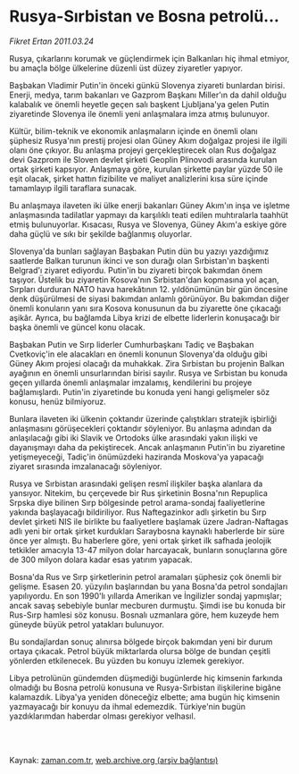 # Rusya-Sırbistan  ve Bosna petrolü...

*Fikret Ertan 2011.03.24*

<td class="columnist-detail">
<p>Rusya, çıkarlarını korumak ve güçlendirmek için Balkanları hiç ihmal etmiyor, bu amaçla bölge ülkelerine düzenli üst düzey ziyaretler yapıyor.</p>
<p>
<div id="haberMetinDiv">
<p>Başbakan Vladimir Putin'in önceki günkü Slovenya ziyareti bunlardan birisi. Enerji, medya, tarım bakanları ve Gazprom Başkanı Miller'ın da dahil olduğu kalabalık ve önemli heyetle geçen salı başkent Ljubljana'ya gelen Putin ziyaretinde Slovenya ile önemli yeni anlaşmalara imza atmış bulunuyor.
<p>Kültür, bilim-teknik ve ekonomik anlaşmaların içinde en önemli olanı şüphesiz Rusya'nın prestij projesi olan Güney Akım doğalgaz projesi ile ilgili olanı öne çıkıyor. Bu anlaşma projeyi gerçekleştirecek olan Rus doğalgaz devi Gazprom ile Sloven devlet şirketi Geoplin Plinovodi arasında kurulan ortak şirketi kapsıyor. Anlaşmaya göre, kurulan şirkette paylar yüzde 50 ile eşit olacak, şirket hattın fizibilite ve maliyet analizlerini kısa süre içinde tamamlayıp ilgili taraflara sunacak.
<p>Bu anlaşmaya ilaveten iki ülke enerji bakanları Güney Akım'ın inşa ve işletme anlaşmasında tadilatlar yapmayı da karşılıklı teati edilen muhtıralarla taahhüt etmiş bulunuyorlar. Kısacası, Rusya ve Slovenya, Güney Akım'a eskiye göre daha güçlü ve sıkı bir şekilde bağlanmış oluyorlar.
<p>Slovenya'da bunları sağlayan Başbakan Putin dün bu yazıyı yazdığımız saatlerde Balkan turunun ikinci ve son durağı olan Sırbistan'ın başkenti Belgrad'ı ziyaret ediyordu. Putin'in bu ziyareti birçok bakımdan önem taşıyor. Üstelik bu ziyaretin Kosova'nın Sırbistan'dan kopmasına yol açan, Sırpları durduran NATO hava harekâtının 12. yıldönümünün bir gün öncesine denk düşürülmesi de siyasi bakımdan anlamlı görünüyor. Bu bakımdan diğer önemli konuların yanı sıra Kosova konusunun da bu ziyarette öne çıkacağı aşikâr. Ayrıca, bu bağlamda Libya krizi de elbette liderlerin konuşacağı bir başka önemli ve güncel konu olacak.
<p>Başbakan Putin ve Sırp liderler Cumhurbaşkanı Tadiç ve Başbakan Cvetkoviç'in ele alacakları en önemli konunun Slovenya'da olduğu gibi Güney Akım projesi olacağı da muhakkak. Zira Sırbistan bu projenin Balkan ayağının en önemli unsurlarından birisi sayılır. Rusya ve Sırbistan bu konuda geçen yıllarda önemli anlaşmalar imzalamış, kendilerini bu projeye bağlamışlardı. Putin'in ziyaretinde bu konuda yeni hangi gelişmeler söz konusu, henüz bilmiyoruz.
<p>Bunlara ilaveten iki ülkenin çoktandır üzerinde çalıştıkları stratejik işbirliği anlaşmasını görüşecekleri çoktandır söyleniyor. Bu anlaşma adından da anlaşılacağı gibi iki Slavik ve Ortodoks ülke arasındaki yakın ilişki ve dayanışmayı daha da pekiştirecek. Ancak anlaşmanın Putin'in bu ziyaretine yetişmeyeceği, Tadiç'in önümüzdeki haziranda Moskova'ya yapacağı ziyaret sırasında imzalanacağı söyleniyor.
<p>Rusya ve Sırbistan arasındaki gelişen resmî ilişkiler başka alanlara da yansıyor. Nitekim, bu çerçevede bir Rus şirketinin Bosna'nın Repuplica Srpska diye bilinen Sırp bölgesinde petrol arama-sondaj faaliyetlerine yakında başlayacağı bildiriliyor. Rus Naftegazinkor adlı şirketin bu Sırp devlet şirketi NIS ile birlikte bu faaliyetlere başlamak üzere Jadran-Naftagas adlı yeni bir ortak şirket kurdukları Saraybosna kaynaklı haberlerde bir süre önce yer almıştı. Bu haberlere göre, yeni ortak şirket ilk safhada jeolojik tetkikler amacıyla 13-47 milyon dolar harcayacak, bunların sonuçlarına göre de 300 milyon dolara kadar esas yatırım yapacak.
<p>Bosna'da Rus ve Sırp şirketlerinin petrol aramaları şüphesiz çok önemli bir gelişme. Esasen 20. yüzyılın başlarından bu yana Bosna'da petrol sondajları yapılıyordu. En son 1990'lı yıllarda Amerikan ve İngilizler sondaj yapmışlar; ancak savaş sebebiyle bunlar mecburen durmuştu. Şimdi ise bu konuda bir Rus-Sırp hamlesi söz konusu. Bosnalı uzmanlara göre, hem kuzeyde hem güneyde büyük petrol yatakları bulunuyor.
<p>Bu sondajlardan sonuç alınırsa bölgede birçok bakımdan yeni bir durum ortaya çıkacak. Petrol büyük miktarlarda olursa bölge de bundan çeşitli yönlerden etkilenecek. Bu yüzden bu konuyu izlemek gerekiyor.
<p>Libya petrolünün gündemden düşmediği bugünlerde hiç kimsenin farkında olmadığı bu Bosna petrolü konusuna ve Rusya-Sırbistan ilişkilerine bigâne kalamazdık. Libya'ya yeniden döneceğiz elbette; ama bugün hiç kimsenin yazmayacağı bir konuyu da ihmal edemezdik. Türkiye'nin bugün yazdıklarımdan haberdar olması gerekiyor velhasıl. </p></p></p></p></p></p></p></p></p></p></div>
</p>


<p><br>
		 </br></p></td>

Kaynak: [zaman.com.tr](http://zaman.com.tr/yazar.do?yazino=1111947), [web.archive.org (arşiv bağlantısı)](http://web.archive.org/web/20110404171938/http://www.zaman.com.tr:80/yazar.do?yazino=1111947)
